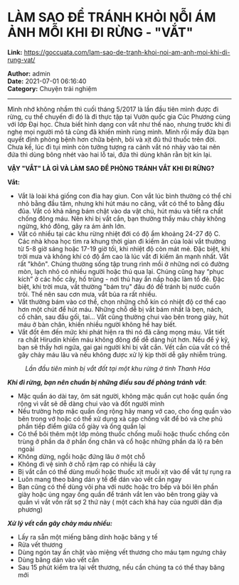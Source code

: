 # LÀM SAO ĐỂ TRÁNH KHỎI NỖI ÁM ẢNH MỖI KHI ĐI RỪNG - "VẮT"

**Link:** https://goccuata.com/lam-sao-de-tranh-khoi-noi-am-anh-moi-khi-di-rung-vat/

**Author:** admin  
**Date:** 2021-07-01 06:16:40  
**Category:** Chuyện trải nghiệm

---

<!-- wp:paragraph -->
<p>Mình nhớ không nhầm thì cuối tháng 5/2017 là lần đầu tiên mình được đi rừng, cụ thể chuyến đi đó là đi thực tập tại Vườn quốc gia Cúc Phương cùng với lớp Đại học. Chưa biết hình dạng con vắt như thế nào, nhưng trước khi đi nghe mọi người mô tả cũng đã khiến mình rùng mình. Mình rồi mấy đứa bạn quyết định phòng bệnh hơn chữa bệnh, bôi và xịt đủ thứ thuốc trên đời. Chưa kể, lúc đi tụi mình còn tưởng tượng ra cảnh vắt nó nhảy vào tai nên đứa thì dùng bông nhét vào hai lỗ tai, đứa thì dùng khăn rằn bịt kín lại.</p>
<!-- /wp:paragraph -->

<!-- wp:paragraph -->
<p><strong>VẬY "VẮT" LÀ GÌ VÀ LÀM SAO ĐỂ PHÒNG TRÁNH VẮT KHI ĐI RỪNG?</strong></p>
<!-- /wp:paragraph -->

<!-- wp:paragraph -->
<p><strong>Vắt:</strong></p>
<!-- /wp:paragraph -->

<!-- wp:list -->
<ul><li>Vắt là loài khá giống con đỉa hay giun. Con vắt lúc bình thường có thể chỉ nhỏ bằng đầu tăm, nhưng khi hút máu no căng, vắt có thể to bằng đầu đũa. Vắt có khả năng bám chặt vào da vật chủ, hút máu và tiết ra chất chống đông máu. Nên khi bị vắt cắn, bạn thường thấy máu chảy không ngừng, khó đông, gây ra ám ảnh lớn.</li><li>Vắt có nhiều tại các khu rừng nhiệt đới có độ ẩm khoảng 24-27 độ C. Các nhà khoa học tìm ra khung thời gian đi kiếm ăn của loài vắt thường từ 5-8 giờ sáng hoặc 17-19 giờ tối, khi nhiệt độ còn mát mẻ. Đặc biệt, khi trời mưa và không khí có độ ẩm cao là lúc vắt đi kiếm ăn mạnh nhất. Vắt rất "khôn". Chúng thường sống tập trung rình mồi ở những nơi có đường mòn, lạch nhỏ có nhiều người hoặc thú qua lại. Chúng cũng hay “phục kích” ở các hốc cây, hố trũng - nơi thú hay ẩn nấp hoặc làm tổ đẻ. Đặc biệt, khi trời mưa, vắt thường "bám trụ" đâu đó để tránh bị nước cuốn trôi. Thế nên sau cơn mưa, vắt bủa ra rất nhiều.</li><li>Vắt thường bám vào cơ thể, chọn những chỗ kín có nhiệt độ cơ thể cao hơn một chút để hút máu. Những chỗ dễ bị vắt bám nhất là bẹn, nách, cổ chân, sau đầu gối, tai… Vắt cũng thường chui vào bên trong giày, hút máu ở bàn chân, khiến nhiều người không hề hay biết.</li><li>Vắt đốt êm đến mức khi phát hiện ra thì nó đã căng mọng máu. Vắt tiết ra chất Hirudin khiến máu không đông để dễ dàng hút hơn. Nếu để ý kỹ, bạn sẽ thấy hơi ngứa, gai gai người khi bị vắt cắn. Vết cắn của vắt có thể gây chảy máu lâu và nếu không được xử lý kịp thời dễ gây nhiễm trùng.</li></ul>
<!-- /wp:list -->

<!-- wp:image {"id":295,"sizeSlug":"large","linkDestination":"none"} -->
<figure class="wp-block-image size-large"><img src="http://goccuata.com/wp-content/uploads/2021/07/z2584000898630_64ec7984bbc09405f82c5e86acb2a30f-816x1024.jpg" alt="" class="wp-image-295"/><figcaption><em>Lần đầu tiên mình bị vắt đốt tại một khu rừng ở tình Thanh Hóa</em></figcaption></figure>
<!-- /wp:image -->

<!-- wp:paragraph -->
<p><strong><em>Khi đi rừng, bạn nên chuẩn bị những điều sau để phòng tránh</em></strong> <strong><em>vắt</em></strong>:</p>
<!-- /wp:paragraph -->

<!-- wp:list -->
<ul><li>Mặc quần áo dài tay, ôm sát người, không mặc quần cụt hoặc quần ống rộng vì vắt sẽ dễ dàng chui vào và đốt người mình</li><li>Nếu trường hợp mặc quần ống rộng hãy mang vớ cao, cho ống quần vào bên trong vớ hoặc có thể xử dụng xà cạp chống vắt để bó và che phủ phần tiếp điểm giữa cổ giày và ống quần lại</li><li>Có thể bôi thêm một lớp mỏng thuốc chống muỗi hoặc thuốc chống côn trùng ở phần da ở phần ống chân và cổ hoặc những phần da lộ ra bên ngoài</li><li>Không dừng, ngồi hoặc đứng lâu ở một chỗ</li><li>Không đi vệ sinh ở chỗ rậm rạp có nhiều lá cây</li><li>Bị vắt cắn có thể dùng muối hoặc thuốc xịt muỗi xịt vào để vắt tự rụng ra</li><li>Luôn mang theo băng dán y tế để dán vào vết cắn ngay</li><li>Bạn cũng có thể dùng vôi pha với nước hoặc tro bếp và bôi lên phần giày hoặc ủng ngay ống quần để tránh vắt len vào bên trong giày và quần vì vắt vốn rất sợ 2 thứ này ( một cách khá hay của người dân địa phương)</li></ul>
<!-- /wp:list -->

<!-- wp:paragraph -->
<p><strong><em>Xử lý vết cắn gây chảy máu nhiều:</em></strong></p>
<!-- /wp:paragraph -->

<!-- wp:list -->
<ul><li>Lấy ra sẵn một miếng băng dính hoặc băng y tế</li><li>Rửa vết thương</li><li>Dùng ngón tay ấn chặt vào miệng vết thương cho máu tạm ngưng chảy</li><li>Dùng băng dán vào vết cắn</li><li>Sau 15 phút kiểm tra lại vết thương, nếu cần chúng ta có thể thay băng mới</li></ul>
<!-- /wp:list -->

<!-- wp:paragraph -->
<p></p>
<!-- /wp:paragraph -->